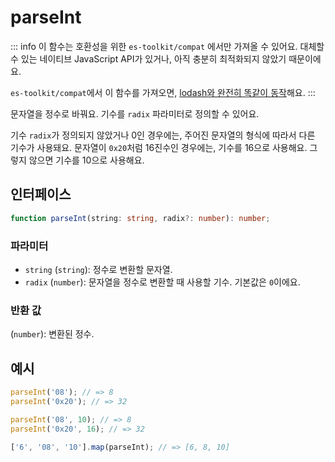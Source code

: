 # parseInt

::: info
이 함수는 호환성을 위한 `es-toolkit/compat` 에서만 가져올 수 있어요. 대체할 수 있는 네이티브 JavaScript API가 있거나, 아직 충분히 최적화되지 않았기 때문이에요.

`es-toolkit/compat`에서 이 함수를 가져오면, [lodash와 완전히 똑같이 동작](../../../compatibility.md)해요.
:::

문자열을 정수로 바꿔요. 기수를 `radix` 파라미터로 정의할 수 있어요.

기수 `radix`가 정의되지 않았거나 0인 경우에는, 주어진 문자열의 형식에 따라서 다른 기수가 사용돼요. 문자열이 `0x20`처럼 16진수인 경우에는, 기수를 16으로 사용해요. 그렇지 않으면 기수를 10으로 사용해요.

## 인터페이스

```typescript
function parseInt(string: string, radix?: number): number;
```

### 파라미터

- `string` (`string`): 정수로 변환할 문자열.
- `radix` (`number`): 문자열을 정수로 변환할 때 사용할 기수. 기본값은 `0`이에요.

### 반환 값

(`number`): 변환된 정수.

## 예시

```typescript
parseInt('08'); // => 8
parseInt('0x20'); // => 32

parseInt('08', 10); // => 8
parseInt('0x20', 16); // => 32

['6', '08', '10'].map(parseInt); // => [6, 8, 10]
```
